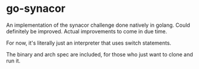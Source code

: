 # go-synacor

An implementation of the synacor challenge done natively in golang. Could definitely be improved. Actual improvements to come in due time.

For now, it's literally just an interpreter that uses switch statements.

The binary and arch spec are included, for those who just want to clone and run it.
